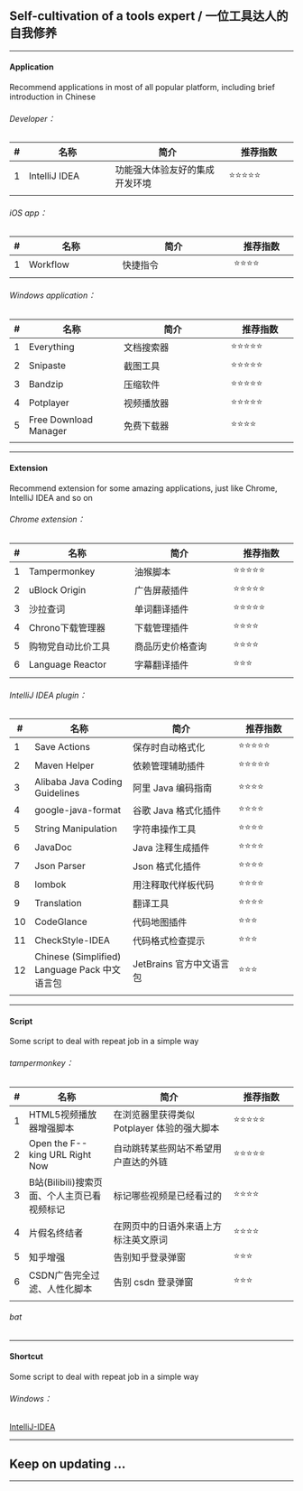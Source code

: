 ## Self-cultivation of a tools expert / 一位工具达人的自我修养

---

#### Application

Recommend applications in most of all popular platform, including brief introduction in Chinese

###### Developer：

| # | 名称 | 简介 | 推荐指数 |
|---|---|---|---|
| 1 | IntelliJ IDEA | 功能强大体验友好的集成开发环境 | ⭐⭐⭐⭐⭐ |
|   |<img width=300px/>|<img width=500px/>|<img width=200px/>|

###### iOS app：

| # | 名称 | 简介 | 推荐指数 |
|---|---|---|---|
| 1 | Workflow | 快捷指令 | ⭐⭐⭐⭐ |
|   |<img width=300px/>|<img width=500px/>|<img width=200px/>|

###### Windows application：

| # | 名称 | 简介 | 推荐指数 |
|---|---|---|---|
| 1 | Everything | 文档搜索器 | ⭐⭐⭐⭐⭐ |
| 2 | Snipaste | 截图工具 | ⭐⭐⭐⭐⭐ |
| 3 | Bandzip | 压缩软件 | ⭐⭐⭐⭐⭐ |
| 4 | Potplayer | 视频播放器 | ⭐⭐⭐⭐⭐ |
| 5 | Free Download Manager | 免费下载器 | ⭐⭐⭐⭐ |
|   |<img width=300px/>|<img width=500px/>|<img width=200px/>|

---

#### Extension

Recommend extension for some amazing applications, just like Chrome, IntelliJ IDEA and so on

###### Chrome extension：

| # | 名称 | 简介 | 推荐指数 |
|---|---|---|---|
| 1 | Tampermonkey | 油猴脚本 | ⭐⭐⭐⭐⭐ |
| 2 | uBlock Origin | 广告屏蔽插件 | ⭐⭐⭐⭐⭐ |
| 3 | 沙拉查词 | 单词翻译插件 | ⭐⭐⭐⭐⭐ |
| 4 | Chrono下载管理器 | 下载管理插件 | ⭐⭐⭐⭐ |
| 5 | 购物党自动比价工具 | 商品历史价格查询 | ⭐⭐⭐⭐ |
| 6 | Language Reactor | 字幕翻译插件 | ⭐⭐⭐ |
|   |<img width=300px/>|<img width=500px/>|<img width=200px/>|

###### IntelliJ IDEA plugin：

| # | 名称 | 简介 | 推荐指数 |
|---|---|---|---|
| 1 | Save Actions | 保存时自动格式化 | ⭐⭐⭐⭐⭐ |
| 2 | Maven Helper | 依赖管理辅助插件 | ⭐⭐⭐⭐⭐ |
| 3 | Alibaba Java Coding Guidelines | 阿里 Java 编码指南 | ⭐⭐⭐⭐ |
| 4 | google-java-format | 谷歌 Java 格式化插件 | ⭐⭐⭐⭐ |
| 5 | String Manipulation | 字符串操作工具 | ⭐⭐⭐⭐ |
| 6 | JavaDoc | Java 注释生成插件 | ⭐⭐⭐⭐ |
| 7 | Json Parser | Json 格式化插件 | ⭐⭐⭐⭐ |
| 8 | lombok | 用注释取代样板代码 | ⭐⭐⭐⭐ |
| 9 | Translation | 翻译工具 | ⭐⭐⭐⭐ |
| 10| CodeGlance | 代码地图插件 | ⭐⭐⭐ |
| 11| CheckStyle-IDEA | 代码格式检查提示 | ⭐⭐⭐ |
| 12| Chinese (Simplified) Language Pack 中文语言包 | JetBrains 官方中文语言包 | ⭐⭐⭐ |
|   |<img width=300px/>|<img width=500px/>|<img width=200px/>|

---

#### Script

Some script to deal with repeat job in a simple way

###### tampermonkey：

| # | 名称 | 简介 | 推荐指数 |
|---|---|---|---|
| 1 | HTML5视频播放器增强脚本 | 在浏览器里获得类似 Potplayer 体验的强大脚本 | ⭐⭐⭐⭐⭐ |
| 2 | Open the F--king URL Right Now | 自动跳转某些网站不希望用户直达的外链 | ⭐⭐⭐⭐⭐ |
| 3 | B站(Bilibili)搜索页面、个人主页已看视频标记 | 标记哪些视频是已经看过的 | ⭐⭐⭐⭐ |
| 4 | 片假名终结者 | 在网页中的日语外来语上方标注英文原词 | ⭐⭐⭐⭐ |
| 5 | 知乎增强 | 告别知乎登录弹窗 | ⭐⭐⭐ |
| 6 | CSDN广告完全过滤、人性化脚本 | 告别 csdn 登录弹窗 | ⭐⭐⭐ |
|   |<img width=300px/>|<img width=500px/>|<img width=200px/>|

###### bat

---

#### Shortcut

Some script to deal with repeat job in a simple way

###### Windows：

[IntelliJ-IDEA](https://github.com/bourneo/self-cultivation-of-a-tools-expert/blob/master/Shortcut/Windows/IntelliJ-IDEA.md)

---

## Keep on updating ...

---

